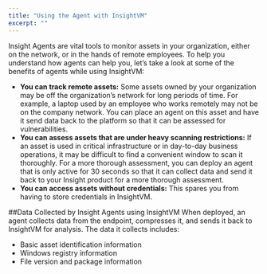 ```yaml
---
title: "Using the Agent with InsightVM"
excerpt: ""
---
```

Insight Agents are vital tools to monitor assets in your organization, either on the network, or in the hands of remote employees. To help you understand how agents can help you, let’s take a look at some of the benefits of agents while using InsightVM:
* **You can track remote assets:** Some assets owned by your organization may be off the organization’s network for long periods of time. For example, a laptop used by an employee who works remotely may not be on the company network. You can place an agent on this asset and have it send data back to the platform so that it can be assessed for vulnerabilities.
* **You can assess assets that are under heavy scanning restrictions:** If an asset is used in critical infrastructure or in day-to-day business operations, it may be difficult to find a convenient window to scan it thoroughly. For a more thorough assessment, you can deploy an agent that is only active for 30 seconds so that it can collect data and send it back to your Insight product for a more thorough assessment.
* **You can access assets without credentials:** This spares you from having to store credentials in InsightVM.

##Data Collected by Insight Agents using InsightVM
When deployed, an agent collects data from the endpoint, compresses it, and sends it back to InsightVM for analysis. The data it collects includes:
* Basic asset identification information
* Windows registry information
* File version and package information